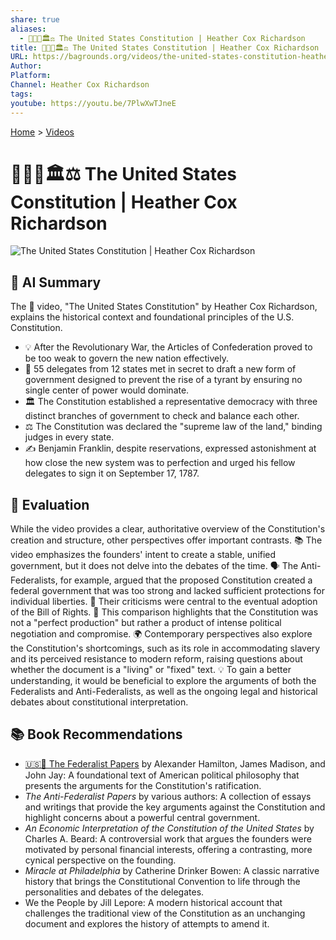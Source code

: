 ```yaml
---
share: true
aliases:
  - 📜🇺🇸🏛️⚖️ The United States Constitution | Heather Cox Richardson
title: 📜🇺🇸🏛️⚖️ The United States Constitution | Heather Cox Richardson
URL: https://bagrounds.org/videos/the-united-states-constitution-heather-cox-richardson
Author:
Platform:
Channel: Heather Cox Richardson
tags:
youtube: https://youtu.be/7PlwXwTJneE
---
```

[Home](../index.md) > [Videos](./index.md)  
# 📜🇺🇸🏛️⚖️ The United States Constitution | Heather Cox Richardson  
![The United States Constitution | Heather Cox Richardson](https://youtu.be/7PlwXwTJneE)  
  
## 🤖 AI Summary  
The 📜 video, "The United States Constitution" by Heather Cox Richardson, explains the historical context and foundational principles of the U.S. Constitution.   
  
* 💡 After the Revolutionary War, the Articles of Confederation proved to be too weak to govern the new nation effectively.  
* 🤝 55 delegates from 12 states met in secret to draft a new form of government designed to prevent the rise of a tyrant by ensuring no single center of power would dominate.  
* 🏛️ The Constitution established a representative democracy with three distinct branches of government to check and balance each other.  
* ⚖️ The Constitution was declared the "supreme law of the land," binding judges in every state.  
* ✍️ Benjamin Franklin, despite reservations, expressed astonishment at how close the new system was to perfection and urged his fellow delegates to sign it on September 17, 1787.  
  
## 🤔 Evaluation  
While the video provides a clear, authoritative overview of the Constitution's creation and structure, other perspectives offer important contrasts. 📚 The video emphasizes the founders' intent to create a stable, unified government, but it does not delve into the debates of the time. 🗣️ The Anti-Federalists, for example, argued that the proposed Constitution created a federal government that was too strong and lacked sufficient protections for individual liberties. 📜 Their criticisms were central to the eventual adoption of the Bill of Rights. 🧐 This comparison highlights that the Constitution was not a "perfect production" but rather a product of intense political negotiation and compromise. 🌍 Contemporary perspectives also explore the Constitution's shortcomings, such as its role in accommodating slavery and its perceived resistance to modern reform, raising questions about whether the document is a "living" or "fixed" text. 💡 To gain a better understanding, it would be beneficial to explore the arguments of both the Federalists and Anti-Federalists, as well as the ongoing legal and historical debates about constitutional interpretation.  
  
## 📚 Book Recommendations  
* [🇺🇸📜 The Federalist Papers](../books/the-federalist-papers.md) by Alexander Hamilton, James Madison, and John Jay: A foundational text of American political philosophy that presents the arguments for the Constitution's ratification.  
* _The Anti-Federalist Papers_ by various authors: A collection of essays and writings that provide the key arguments against the Constitution and highlight concerns about a powerful central government.  
* _An Economic Interpretation of the Constitution of the United States_ by Charles A. Beard: A controversial work that argues the founders were motivated by personal financial interests, offering a contrasting, more cynical perspective on the founding.  
* _Miracle at Philadelphia_ by Catherine Drinker Bowen: A classic narrative history that brings the Constitutional Convention to life through the personalities and debates of the delegates.  
* We the People by Jill Lepore: A modern historical account that challenges the traditional view of the Constitution as an unchanging document and explores the history of attempts to amend it.